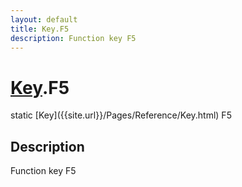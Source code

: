 ```yaml
---
layout: default
title: Key.F5
description: Function key F5
---
```

# [Key]({{site.url}}/Pages/Reference/Key.html).F5

<div class='signature' markdown='1'>
static [Key]({{site.url}}/Pages/Reference/Key.html) F5
</div>

## Description
Function key F5

